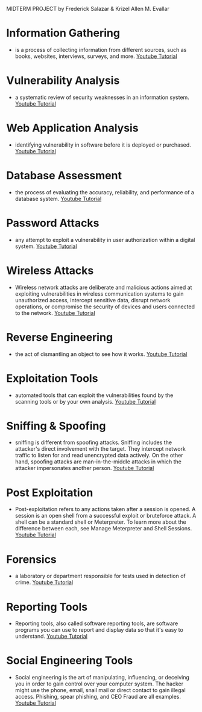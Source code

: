 MIDTERM PROJECT 
by Frederick Salazar & Krizel Allen M. Evallar

# Information Gathering
 - is a process of collecting information from different sources, such as books, websites, interviews, surveys, and more. [Youtube Tutorial](<https://youtu.be/cDryilcK39c?si=qz_AUZN6QJAf1Pmy>)

# Vulnerability Analysis
 - a systematic review of security weaknesses in an information system. [Youtube Tutorial](<https://youtu.be/zNvB3GVdQGo?si=HlYeB5FbmfIux5Tt>)
 
# Web Application Analysis
 - identifying vulnerability in software before it is deployed or purchased. [Youtube Tutorial](<https://youtu.be/o1-0w2-kVgo?si=ZMDWvjc7pLKTZsDW>)
 
# Database Assessment
 - the process of evaluating the accuracy, reliability, and performance of a database system. [Youtube Tutorial](<https://youtu.be/W_fH6CqiTDU?si=kXtjryV_O0U_w4oU>)
 
 # Password Attacks 
 - any attempt to exploit a vulnerability in user authorization within a digital system. [Youtube Tutorial](<https://youtu.be/z4_oqTZJqCo?si=OV_UiMlrC-zviei6>)
 
 # Wireless Attacks
  - Wireless network attacks are deliberate and malicious actions aimed at exploiting vulnerabilities in wireless communication systems to gain unauthorized access, intercept sensitive data, disrupt network operations, or compromise the security of devices and users connected to the network. [Youtube Tutorial](<https://youtu.be/ksUylvdJQDQ?si=C6Gw1xhugc4r99GG>)
  
 # Reverse Engineering 
 - the act of dismantling an object to see how it works. [Youtube Tutorial](<https://youtu.be/gh2RXE9BIN8?si=KW1Uwe8t4cFXGcTO>)
 
 # Exploitation Tools
 -  automated tools that can exploit the vulnerabilities found by the scanning tools or by your own analysis. [Youtube Tutorial](<https://youtu.be/B7tTQ272OHE?si=UbW3fDuQqA-UgLT7>)
 
 # Sniffing & Spoofing
 - sniffing is different from spoofing attacks. Sniffing includes the attacker's direct involvement with the target. They intercept network traffic to listen for and read unencrypted data actively. On the other hand, spoofing attacks are man-in-the-middle attacks in which the attacker impersonates another person. [Youtube Tutorial](<https://youtu.be/umPqpgbCSHY?si=F7GMfLjZDskdqsJo>)
 
 # Post Exploitation
 - Post-exploitation refers to any actions taken after a session is opened. A session is an open shell from a successful exploit or bruteforce attack. A shell can be a standard shell or Meterpreter. To learn more about the difference between each, see Manage Meterpreter and Shell Sessions. [Youtube Tutorial](<https://youtu.be/Eqi1a5gYXXo?si=86todzVnV0AoquFY>)
 
 # Forensics
 - a laboratory or department responsible for tests used in detection of crime. [Youtube Tutorial](<https://youtu.be/gOg_h9fdgZE?si=5tlaMW2tC6HEmMJJ>)
 
 # Reporting Tools
 - Reporting tools, also called software reporting tools, are software programs you can use to report and display data so that it's easy to understand. [Youtube Tutorial](<https://youtu.be/3N-NSrrDiMw?si=Tp4TK4Bd_3ukzoME>)
 
 # Social Engineering Tools
 - Social engineering is the art of manipulating, influencing, or deceiving you in order to gain control over your computer system. The hacker might use the phone, email, snail mail or direct contact to gain illegal access. Phishing, spear phishing, and CEO Fraud are all examples. [Youtube Tutorial](<https://youtu.be/NekjERW5PsM?si=qg8O8jTDgKvvH-yT>)

 
 
 



